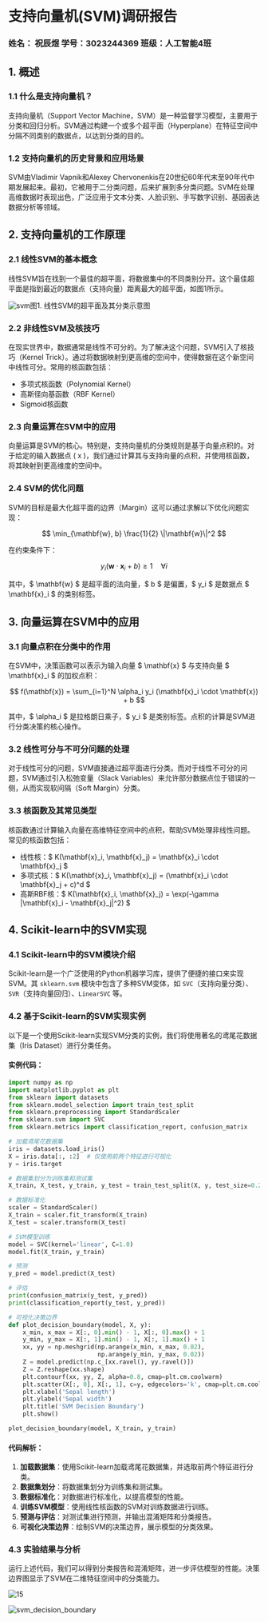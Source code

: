 # 支持向量机(SVM)调研报告



### 姓名： 祝辰煜   学号：3023244369   班级：人工智能4班


## 1. 概述

### 1.1 什么是支持向量机？

支持向量机（Support Vector Machine，SVM）是一种监督学习模型，主要用于分类和回归分析。SVM通过构建一个或多个超平面（Hyperplane）在特征空间中分隔不同类别的数据点，以达到分类的目的。

### 1.2 支持向量机的历史背景和应用场景

SVM由Vladimir Vapnik和Alexey Chervonenkis在20世纪60年代末至90年代中期发展起来。最初，它被用于二分类问题，后来扩展到多分类问题。SVM在处理高维数据时表现出色，广泛应用于文本分类、人脸识别、手写数字识别、基因表达数据分析等领域。



## 2. 支持向量机的工作原理

### 2.1 线性SVM的基本概念

线性SVM旨在找到一个最佳的超平面，将数据集中的不同类别分开。这个最佳超平面是指到最近的数据点（支持向量）距离最大的超平面，如图1所示。

![svm](../image/svm.png)图1. 线性SVM的超平面及其分类示意图



### 2.2 非线性SVM及核技巧

在现实世界中，数据通常是线性不可分的。为了解决这个问题，SVM引入了核技巧（Kernel Trick）。通过将数据映射到更高维的空间中，使得数据在这个新空间中线性可分。常用的核函数包括：

- 多项式核函数（Polynomial Kernel）
- 高斯径向基函数（RBF Kernel）
- Sigmoid核函数



### 2.3 向量运算在SVM中的应用

向量运算是SVM的核心。特别是，支持向量机的分类规则是基于向量点积的。对于给定的输入数据点 \( x \)，我们通过计算其与支持向量的点积，并使用核函数，将其映射到更高维度的空间中。



### 2.4 SVM的优化问题

SVM的目标是最大化超平面的边界（Margin）这可以通过求解以下优化问题实现：

$$
\min_{\mathbf{w}, b} \frac{1}{2} \|\mathbf{w}\|^2
$$

在约束条件下：

$$
y_i(\mathbf{w} \cdot \mathbf{x}_i + b) \geq 1 \quad \forall i
$$

其中，$ \mathbf{w} $ 是超平面的法向量，$ b $ 是偏置，$ y_i $ 是数据点 $ \mathbf{x}_i $ 的类别标签。

## 3. 向量运算在SVM中的应用

### 3.1 向量点积在分类中的作用

在SVM中，决策函数可以表示为输入向量 $ \mathbf{x} $ 与支持向量 $ \mathbf{x}_i $ 的加权点积：

$$
f(\mathbf{x}) = \sum_{i=1}^N \alpha_i y_i (\mathbf{x}_i \cdot \mathbf{x}) + b
$$

其中，$ \alpha_i $ 是拉格朗日乘子，$ y_i $ 是类别标签。点积的计算是SVM进行分类决策的核心操作。

### 3.2 线性可分与不可分问题的处理

对于线性可分的问题，SVM直接通过超平面进行分类。而对于线性不可分的问题，SVM通过引入松弛变量（Slack Variables）来允许部分数据点位于错误的一侧，从而实现软间隔（Soft Margin）分类。

### 3.3 核函数及其常见类型

核函数通过计算输入向量在高维特征空间中的点积，帮助SVM处理非线性问题。常见的核函数包括：

- 线性核：$ K(\mathbf{x}_i, \mathbf{x}_j) = \mathbf{x}_i \cdot \mathbf{x}_j $
- 多项式核：$ K(\mathbf{x}_i, \mathbf{x}_j) = (\mathbf{x}_i \cdot \mathbf{x}_j + c)^d $
- 高斯RBF核：$ K(\mathbf{x}_i, \mathbf{x}_j) = \exp(-\gamma \|\mathbf{x}_i - \mathbf{x}_j\|^2) $



## 4. Scikit-learn中的SVM实现



### 4.1 Scikit-learn中的SVM模块介绍

Scikit-learn是一个广泛使用的Python机器学习库，提供了便捷的接口来实现SVM。其 `sklearn.svm` 模块中包含了多种SVM变体，如 `SVC`（支持向量分类）、`SVR`（支持向量回归）、`LinearSVC` 等。



### 4.2 基于Scikit-learn的SVM实现实例

以下是一个使用Scikit-learn实现SVM分类的实例，我们将使用著名的鸢尾花数据集（Iris Dataset）进行分类任务。

#### 实例代码：

```python
import numpy as np
import matplotlib.pyplot as plt
from sklearn import datasets
from sklearn.model_selection import train_test_split
from sklearn.preprocessing import StandardScaler
from sklearn.svm import SVC
from sklearn.metrics import classification_report, confusion_matrix

# 加载鸢尾花数据集
iris = datasets.load_iris()
X = iris.data[:, :2]  # 仅使用前两个特征进行可视化
y = iris.target

# 数据集划分为训练集和测试集
X_train, X_test, y_train, y_test = train_test_split(X, y, test_size=0.2, random_state=42)

# 数据标准化
scaler = StandardScaler()
X_train = scaler.fit_transform(X_train)
X_test = scaler.transform(X_test)

# SVM模型训练
model = SVC(kernel='linear', C=1.0)
model.fit(X_train, y_train)

# 预测
y_pred = model.predict(X_test)

# 评估
print(confusion_matrix(y_test, y_pred))
print(classification_report(y_test, y_pred))

# 可视化决策边界
def plot_decision_boundary(model, X, y):
    x_min, x_max = X[:, 0].min() - 1, X[:, 0].max() + 1
    y_min, y_max = X[:, 1].min() - 1, X[:, 1].max() + 1
    xx, yy = np.meshgrid(np.arange(x_min, x_max, 0.02),
                         np.arange(y_min, y_max, 0.02))
    Z = model.predict(np.c_[xx.ravel(), yy.ravel()])
    Z = Z.reshape(xx.shape)
    plt.contourf(xx, yy, Z, alpha=0.8, cmap=plt.cm.coolwarm)
    plt.scatter(X[:, 0], X[:, 1], c=y, edgecolors='k', cmap=plt.cm.coolwarm)
    plt.xlabel('Sepal length')
    plt.ylabel('Sepal width')
    plt.title('SVM Decision Boundary')
    plt.show()

plot_decision_boundary(model, X_train, y_train)
```

#### 代码解析：

1. **加载数据集**：使用Scikit-learn加载鸢尾花数据集，并选取前两个特征进行分类。
2. **数据集划分**：将数据集划分为训练集和测试集。
3. **数据标准化**：对数据进行标准化，以提高模型的性能。
4. **训练SVM模型**：使用线性核函数的SVM对训练数据进行训练。
5. **预测与评估**：对测试集进行预测，并输出混淆矩阵和分类报告。
6. **可视化决策边界**：绘制SVM的决策边界，展示模型的分类效果。



### 4.3 实验结果与分析

运行上述代码，我们可以得到分类报告和混淆矩阵，进一步评估模型的性能。决策边界图显示了SVM在二维特征空间中的分类能力。

![15](../image/15.png)

![svm_decision_boundary](../image/svm_decision_boundary.png)
